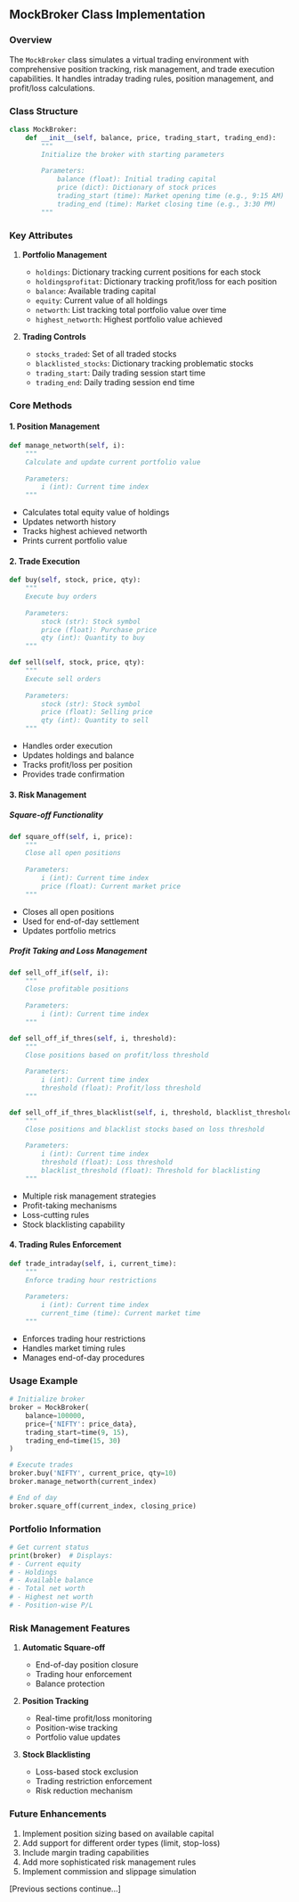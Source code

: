 ## MockBroker Class Implementation

### Overview
The `MockBroker` class simulates a virtual trading environment with comprehensive position tracking, risk management, and trade execution capabilities. It handles intraday trading rules, position management, and profit/loss calculations.

### Class Structure

```python
class MockBroker:
    def __init__(self, balance, price, trading_start, trading_end):
        """
        Initialize the broker with starting parameters
        
        Parameters:
            balance (float): Initial trading capital
            price (dict): Dictionary of stock prices
            trading_start (time): Market opening time (e.g., 9:15 AM)
            trading_end (time): Market closing time (e.g., 3:30 PM)
        """
```

### Key Attributes

1. **Portfolio Management**
   - `holdings`: Dictionary tracking current positions for each stock
   - `holdingsprofitat`: Dictionary tracking profit/loss for each position
   - `balance`: Available trading capital
   - `equity`: Current value of all holdings
   - `networth`: List tracking total portfolio value over time
   - `highest_networth`: Highest portfolio value achieved

2. **Trading Controls**
   - `stocks_traded`: Set of all traded stocks
   - `blacklisted_stocks`: Dictionary tracking problematic stocks
   - `trading_start`: Daily trading session start time
   - `trading_end`: Daily trading session end time

### Core Methods

#### 1. Position Management
```python
def manage_networth(self, i):
    """
    Calculate and update current portfolio value
    
    Parameters:
        i (int): Current time index
    """
```
- Calculates total equity value of holdings
- Updates networth history
- Tracks highest achieved networth
- Prints current portfolio value

#### 2. Trade Execution
```python
def buy(self, stock, price, qty):
    """
    Execute buy orders
    
    Parameters:
        stock (str): Stock symbol
        price (float): Purchase price
        qty (int): Quantity to buy
    """

def sell(self, stock, price, qty):
    """
    Execute sell orders
    
    Parameters:
        stock (str): Stock symbol
        price (float): Selling price
        qty (int): Quantity to sell
    """
```
- Handles order execution
- Updates holdings and balance
- Tracks profit/loss per position
- Provides trade confirmation

#### 3. Risk Management

##### Square-off Functionality
```python
def square_off(self, i, price):
    """
    Close all open positions
    
    Parameters:
        i (int): Current time index
        price (float): Current market price
    """
```
- Closes all open positions
- Used for end-of-day settlement
- Updates portfolio metrics

##### Profit Taking and Loss Management
```python
def sell_off_if(self, i):
    """
    Close profitable positions
    
    Parameters:
        i (int): Current time index
    """

def sell_off_if_thres(self, i, threshold):
    """
    Close positions based on profit/loss threshold
    
    Parameters:
        i (int): Current time index
        threshold (float): Profit/loss threshold
    """

def sell_off_if_thres_blacklist(self, i, threshold, blacklist_threshold):
    """
    Close positions and blacklist stocks based on loss threshold
    
    Parameters:
        i (int): Current time index
        threshold (float): Loss threshold
        blacklist_threshold (float): Threshold for blacklisting
    """
```
- Multiple risk management strategies
- Profit-taking mechanisms
- Loss-cutting rules
- Stock blacklisting capability

#### 4. Trading Rules Enforcement
```python
def trade_intraday(self, i, current_time):
    """
    Enforce trading hour restrictions
    
    Parameters:
        i (int): Current time index
        current_time (time): Current market time
    """
```
- Enforces trading hour restrictions
- Handles market timing rules
- Manages end-of-day procedures

### Usage Example
```python
# Initialize broker
broker = MockBroker(
    balance=100000,
    price={'NIFTY': price_data},
    trading_start=time(9, 15),
    trading_end=time(15, 30)
)

# Execute trades
broker.buy('NIFTY', current_price, qty=10)
broker.manage_networth(current_index)

# End of day
broker.square_off(current_index, closing_price)
```

### Portfolio Information
```python
# Get current status
print(broker)  # Displays:
# - Current equity
# - Holdings
# - Available balance
# - Total net worth
# - Highest net worth
# - Position-wise P/L
```

### Risk Management Features
1. **Automatic Square-off**
   - End-of-day position closure
   - Trading hour enforcement
   - Balance protection

2. **Position Tracking**
   - Real-time profit/loss monitoring
   - Position-wise tracking
   - Portfolio value updates

3. **Stock Blacklisting**
   - Loss-based stock exclusion
   - Trading restriction enforcement
   - Risk reduction mechanism

### Future Enhancements
1. Implement position sizing based on available capital
2. Add support for different order types (limit, stop-loss)
3. Include margin trading capabilities
4. Add more sophisticated risk management rules
5. Implement commission and slippage simulation

[Previous sections continue...]
